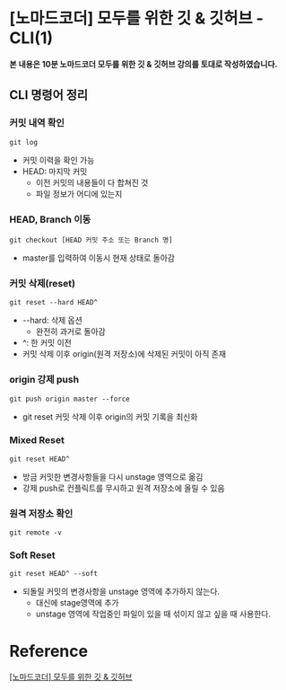 

#  [노마드코더] 모두를 위한 깃 & 깃허브 - CLI(1)

**본 내용은 10분 노마드코더 모두를 위한 깃 & 깃허브 강의를 토대로 작성하였습니다.**



## CLI 명령어 정리

### 커밋 내역 확인

```shell
git log
```

* 커밋 이력을 확인 가능
* HEAD: 마지막 커밋
  * 이전 커밋의 내용들이 다 합쳐진 것
  * 파일 정보가 어디에 있는지



### HEAD, Branch 이동

```Shell
git checkout [HEAD 커밋 주소 또는 Branch 명]
```

* master를 입력하여 이동시 현재 상태로 돌아감



### 	커밋 삭제(reset)

```shell
git reset --hard HEAD^
```

* --hard: 삭제 옵션
  * 완전히 과거로 돌아감
* ^: 한 커밋 이전
* 커밋 삭제 이후 origin(원격 저장소)에 삭제된 커밋이 아직 존재



### origin 강제 push

```shell
git push origin master --force
```

* git reset 커밋 삭제 이후 origin의 커밋 기록을 최신화



### Mixed Reset

```shell
git reset HEAD^
```

* 방금 커밋한 변경사항들을 다시 unstage 영역으로 옮김
* 강제 push로 컨플릭트를 무시하고 원격 저장소에 올릴 수 있음



### 원격 저장소 확인

```shell
git remote -v
```



### Soft Reset

```shell
git reset HEAD^ --soft
```

* 되돌릴 커밋의 변경사항을 unstage 영역에 추가하지 않는다.
  * 대신에 stage영역에 추가
  * unstage 영역에 작업중인 파일이 있을 때 섞이지 않고 싶을 때 사용한다.







# Reference

[[노마드코더] 모두를 위한 깃 & 깃허브](https://nomadcoders.co/git-for-beginners/lobby)

